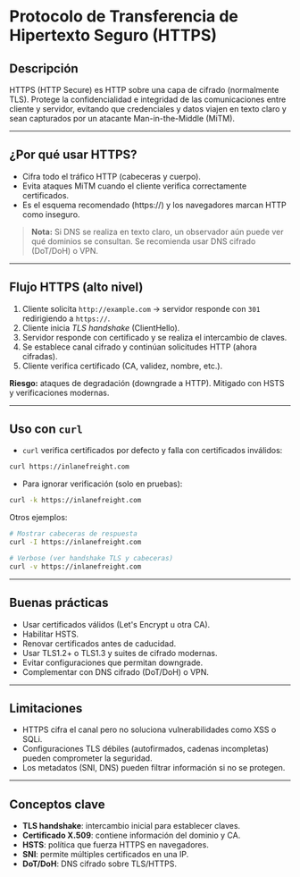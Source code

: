 # Protocolo de Transferencia de Hipertexto Seguro (HTTPS)

## Descripción
HTTPS (HTTP Secure) es HTTP sobre una capa de cifrado (normalmente TLS). Protege la confidencialidad e integridad de las comunicaciones entre cliente y servidor, evitando que credenciales y datos viajen en texto claro y sean capturados por un atacante Man-in-the-Middle (MiTM).

---

## ¿Por qué usar HTTPS?
- Cifra todo el tráfico HTTP (cabeceras y cuerpo).
- Evita ataques MiTM cuando el cliente verifica correctamente certificados.
- Es el esquema recomendado (https://) y los navegadores marcan HTTP como inseguro.

> **Nota:** Si DNS se realiza en texto claro, un observador aún puede ver qué dominios se consultan. Se recomienda usar DNS cifrado (DoT/DoH) o VPN.

---

## Flujo HTTPS (alto nivel)
1. Cliente solicita `http://example.com` → servidor responde con `301` redirigiendo a `https://`.
2. Cliente inicia *TLS handshake* (ClientHello).
3. Servidor responde con certificado y se realiza el intercambio de claves.
4. Se establece canal cifrado y continúan solicitudes HTTP (ahora cifradas).
5. Cliente verifica certificado (CA, validez, nombre, etc.).

**Riesgo:** ataques de degradación (downgrade a HTTP). Mitigado con HSTS y verificaciones modernas.

---

## Uso con `curl`
- `curl` verifica certificados por defecto y falla con certificados inválidos:

```bash
curl https://inlanefreight.com
```

- Para ignorar verificación (solo en pruebas):

```bash
curl -k https://inlanefreight.com
```

Otros ejemplos:
```bash
# Mostrar cabeceras de respuesta
curl -I https://inlanefreight.com

# Verbose (ver handshake TLS y cabeceras)
curl -v https://inlanefreight.com
```

---

## Buenas prácticas
- Usar certificados válidos (Let's Encrypt u otra CA).
- Habilitar HSTS.
- Renovar certificados antes de caducidad.
- Usar TLS1.2+ o TLS1.3 y suites de cifrado modernas.
- Evitar configuraciones que permitan downgrade.
- Complementar con DNS cifrado (DoT/DoH) o VPN.

---

## Limitaciones
- HTTPS cifra el canal pero no soluciona vulnerabilidades como XSS o SQLi.
- Configuraciones TLS débiles (autofirmados, cadenas incompletas) pueden comprometer la seguridad.
- Los metadatos (SNI, DNS) pueden filtrar información si no se protegen.

---

## Conceptos clave
- **TLS handshake**: intercambio inicial para establecer claves.
- **Certificado X.509**: contiene información del dominio y CA.
- **HSTS**: política que fuerza HTTPS en navegadores.
- **SNI**: permite múltiples certificados en una IP.
- **DoT/DoH**: DNS cifrado sobre TLS/HTTPS.
